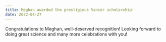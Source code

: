 ```yaml
---
title: Meghan awarded the prestigious Vanier scholarship!
date: 2022-04-27
---
```


Congratulations to Meghan, well-deserved recognition! Looking forward to doing great science and many more celebrations with you!

<!--more-->

